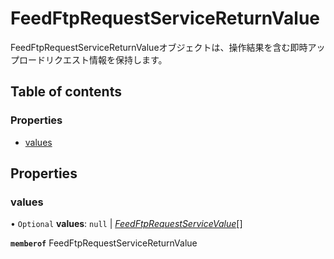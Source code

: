 # FeedFtpRequestServiceReturnValue


<div lang=\"ja\">FeedFtpRequestServiceReturnValueオブジェクトは、操作結果を含む即時アップロードリクエスト情報を保持します。</div> 

## Table of contents

### Properties

- [values](feedftprequestservicereturnvalue.md#values)

## Properties

### values

• `Optional` **values**: ``null`` \| [*FeedFtpRequestServiceValue*](feedftprequestservicevalue.md)[]

**`memberof`** FeedFtpRequestServiceReturnValue
